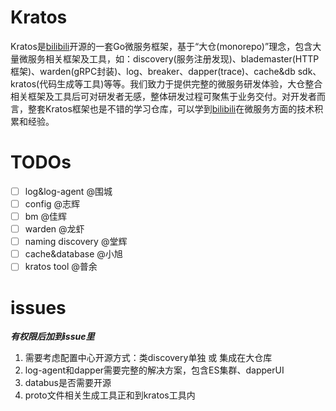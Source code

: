 # Kratos

Kratos是[bilibili](https://www.bilibili.com)开源的一套Go微服务框架，基于“大仓(monorepo)”理念，包含大量微服务相关框架及工具，如：discovery(服务注册发现)、blademaster(HTTP框架)、warden(gRPC封装)、log、breaker、dapper(trace)、cache&db sdk、kratos(代码生成等工具)等等。我们致力于提供完整的微服务研发体验，大仓整合相关框架及工具后可对研发者无感，整体研发过程可聚焦于业务交付。对开发者而言，整套Kratos框架也是不错的学习仓库，可以学到[bilibili](https://www.bilibili.com)在微服务方面的技术积累和经验。


# TODOs

- [ ] log&log-agent @围城
- [ ] config @志辉
- [ ] bm @佳辉
- [ ] warden @龙虾
- [ ] naming discovery @堂辉
- [ ] cache&database @小旭
- [ ] kratos tool @普余

# issues

***有权限后加到issue里***

1. 需要考虑配置中心开源方式：类discovery单独 或 集成在大仓库
2. log-agent和dapper需要完整的解决方案，包含ES集群、dapperUI
3. databus是否需要开源
4. proto文件相关生成工具正和到kratos工具内
